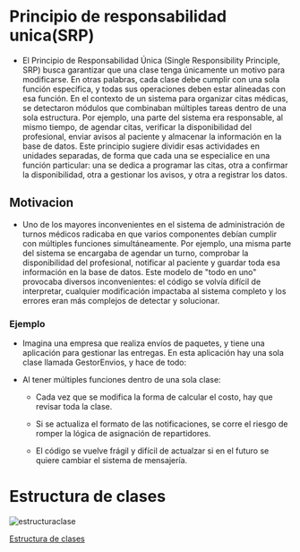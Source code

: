 # Principio de responsabilidad unica(SRP)

- El Principio de Responsabilidad Única (Single Responsibility Principle, SRP) busca garantizar que una clase tenga únicamente un motivo para modificarse. En otras palabras, cada clase debe cumplir con una sola función específica, y todas sus operaciones deben estar alineadas con esa función.
 En el contexto de un sistema para organizar citas médicas, se detectaron módulos que combinaban múltiples tareas dentro de una sola estructura. Por ejemplo, una parte del sistema era responsable, al mismo tiempo, de agendar citas, verificar la disponibilidad del profesional, enviar avisos al paciente y almacenar la información en la base de datos. Este principio sugiere dividir esas actividades en unidades separadas, de forma que cada una se especialice en una función particular: una se dedica a programar las citas, otra a confirmar la disponibilidad, otra a gestionar los avisos, y otra a registrar los datos.

## Motivacion 

- Uno de los mayores inconvenientes en el sistema de administración de turnos médicos radicaba en que varios componentes debían cumplir con múltiples funciones simultáneamente. Por ejemplo, una misma parte del sistema se encargaba de agendar un turno, comprobar la disponibilidad del profesional, notificar al paciente y guardar toda esa información en la base de datos. Este modelo de "todo en uno" provocaba diversos inconvenientes: el código se volvía difícil de interpretar, cualquier modificación impactaba al sistema completo y los errores eran más complejos de detectar y solucionar.

### Ejemplo

- Imagina una empresa que realiza envíos de paquetes, y tiene una aplicación para gestionar las entregas. En esta aplicación hay una sola clase llamada GestorEnvios, y hace de todo:

- Al tener múltiples funciones dentro de una sola clase:

   - Cada vez que se modifica la forma de calcular el costo, hay que revisar toda la clase.

   - Si se actualiza el formato de las notificaciones, se corre el riesgo de romper la lógica de asignación de repartidores.

   - El código se vuelve frágil y difícil de actualzar si en el futuro se quiere cambiar el sistema de mensajería.



# Estructura de clases

![estructuraclase](https://github.com/user-attachments/assets/b94641a1-25e5-43f8-b268-269bffee7f73)

[Estructura de clases](https://drive.google.com/file/d/1oQXrOuHMdi9tpImqi_DxNHRIcTrxfBV_/view?usp=sharing)






